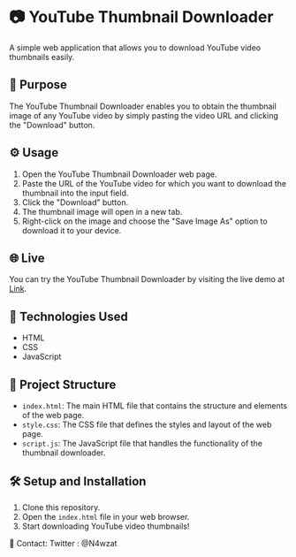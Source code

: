# 📷 YouTube Thumbnail Downloader

A simple web application that allows you to download YouTube video thumbnails easily.

## 🎯 Purpose

The YouTube Thumbnail Downloader enables you to obtain the thumbnail image of any YouTube video by simply pasting the video URL and clicking the "Download" button.

## ⚙️ Usage

1. Open the YouTube Thumbnail Downloader web page.
2. Paste the URL of the YouTube video for which you want to download the thumbnail into the input field.
3. Click the "Download" button.
4. The thumbnail image will open in a new tab.
5. Right-click on the image and choose the "Save Image As" option to download it to your device.

## 🌐 Live

You can try the YouTube Thumbnail Downloader by visiting the live demo at [Link](https://1z99.github.io/YouTube-Thumbnail-Downloader/).

## 🚀 Technologies Used

- HTML
- CSS
- JavaScript

## 📂 Project Structure

- `index.html`: The main HTML file that contains the structure and elements of the web page.
- `style.css`: The CSS file that defines the styles and layout of the web page.
- `script.js`: The JavaScript file that handles the functionality of the thumbnail downloader.

## 🛠️ Setup and Installation

1. Clone this repository.
2. Open the `index.html` file in your web browser.
3. Start downloading YouTube video thumbnails!

📧 Contact: Twitter : @N4wzat

